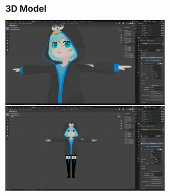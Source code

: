 # 3D Model

![3D Model](./media/arch-chan-face-wip.png)
![3D Model](./media/arch-chan-front-wip.png)
